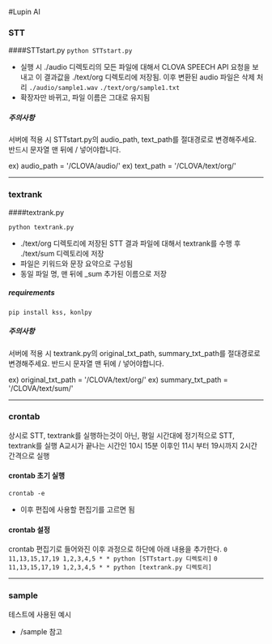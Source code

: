 #Lupin AI

### STT

####STTstart.py
`python STTstart.py`

- 실행 시 ./audio 디렉토리의 모든 파일에 대해서 CLOVA SPEECH API 요청을 보내고 이 결과값을 ./text/org 디렉토리에 저장됨. 이후 변환된 audio 파일은 삭제 처리
  `./audio/sample1.wav`
  `./text/org/sample1.txt`
- 확장자만 바뀌고, 파일 이름은 그대로 유지됨

##### 주의사항

서버에 적용 시 STTstart.py의 audio_path, text_path를 절대경로로 변경해주세요.
반드시 문자열 맨 뒤에 / 넣어야합니다.

ex) audio_path = '/CLOVA/audio/'
ex) text_path = '/CLOVA/text/org/'

---

### textrank

####textrank.py

`python textrank.py`

- ./text/org 디렉토리에 저장된 STT 결과 파일에 대해서 textrank를 수행 후 ./text/sum 디렉토리에 저장
- 파일은 키워드와 문장 요약으로 구성됨
- 동일 파일 명, 맨 뒤에 \_sum 추가된 이름으로 저장

##### requirements

`pip install kss, konlpy`

##### 주의사항

서버에 적용 시 textrank.py의 original_txt_path, summary_txt_path를 절대경로로 변경해주세요.
반드시 문자열 맨 뒤에 / 넣어야합니다.

ex) original_txt_path = '/CLOVA/text/org/'
ex) summary_txt_path = '/CLOVA/text/sum/'

---

### crontab

상시로 STT, textrank를 실행하는것이 아닌, 평일 시간대에 정기적으로 STT, textrank를 실행
A교시가 끝나는 시간인 10시 15분 이후인 11시 부터 19시까지 2시간 간격으로 실행

#### crontab 초기 실행

`crontab -e`

- 이후 편집에 사용할 편집기를 고르면 됨

#### crontab 설정

crontab 편집기로 들어와진 이후 과정으로 하단에 아래 내용을 추가한다.
`0 11,13,15,17,19 1,2,3,4,5 * * python [STTstart.py 디렉토리]`
`0 11,13,15,17,19 1,2,3,4,5 * * python [textrank.py 디렉토리]`

---

### sample

테스트에 사용된 예시

- /sample 참고
